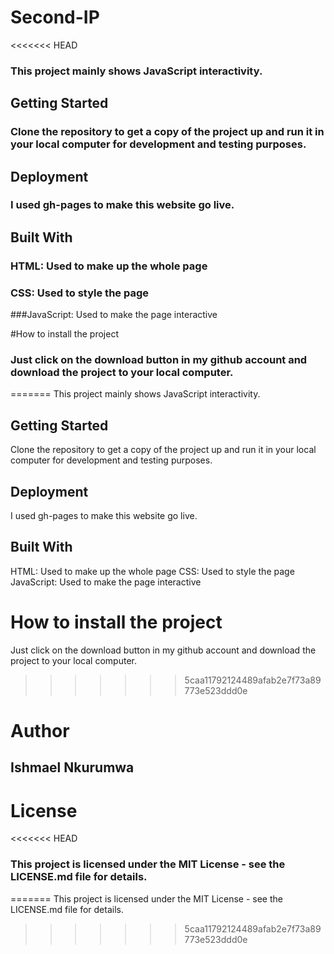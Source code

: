 # Second-IP
<<<<<<< HEAD
### This project mainly shows JavaScript interactivity.

## Getting Started
### Clone the repository to get a copy of the project up and run it in your local computer for development and testing purposes.

## Deployment
### I used gh-pages to make this website go live.

## Built With
### HTML: Used to make up the whole page
### CSS: Used to style the page
###JavaScript: Used to make the page interactive

#How to install the project
### Just click on the download button in my github account and download the project to your local computer.
=======
This project mainly shows JavaScript interactivity.

## Getting Started
Clone the repository to get a copy of the project up and run it in your local computer for development and testing purposes.

## Deployment
I used gh-pages to make this website go live.

## Built With
   HTML: Used to make up the whole page
  CSS: Used to style the page
  JavaScript: Used to make the page interactive

# How to install the project
Just click on the download button in my github account and download the project to your local computer.
>>>>>>> 5caa11792124489afab2e7f73a89773e523ddd0e

# Author
## Ishmael Nkurumwa

# License
<<<<<<< HEAD
### This project is licensed under the MIT License - see the LICENSE.md file for details.
=======
This project is licensed under the MIT License - see the LICENSE.md file for details.
>>>>>>> 5caa11792124489afab2e7f73a89773e523ddd0e
